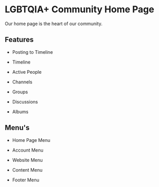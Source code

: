 # LGBTQIA+ Community Home Page



Our home page is the heart of our community.

## Features

- Posting to Timeline

- Timeline

- Active People

- Channels

- Groups

- Discussions

- Albums

## Menu's

- Home Page Menu

- Account Menu

- Website Menu

- Content Menu

- Footer Menu

